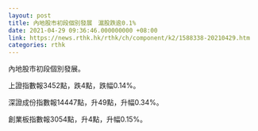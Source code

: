 ```yaml
---
layout: post
title: 內地股市初段個別發展　滬股跌逾0.1%
date: 2021-04-29 09:36:46.000000000 +08:00
link: https://news.rthk.hk/rthk/ch/component/k2/1588338-20210429.htm
categories: rthk
---
```


內地股市初段個別發展。

上證指數報3452點，跌4點，跌幅0.14%。

深證成份指數報14447點，升49點，升幅0.34%。

創業板指數報3054點，升4點，升幅0.15%。
